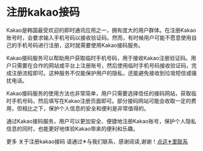 # 注册kakao接码

Kakao是韩国最受欢迎的即时通讯应用之一，拥有庞大的用户群体。在注册Kakao账号时，会要求输入手机号码以接收验证码。然而，有时候用户可能不愿意使用自己的手机号码进行注册，这时就需要使用Kakao接码服务。

Kakao接码服务可以帮助用户获取临时手机号码，用于接收Kakao注册验证码。用户只需要在合作的网站或平台上注册账号，然后使用临时手机号码接收验证码，完成注册流程即可。这种服务不仅能保护用户的隐私，还能避免接收到垃圾短信或骚扰电话。

Kakao接码服务的使用方法也非常简单，用户只需要选择信任的接码网站，获取临时手机号码，然后填写在Kakao注册页面即可。部分接码网站可能会收取一定的费用，但相比之下，保护个人信息的安全和便利是非常值得的。

通过Kakao接码服务，用户可以更加安全、便捷地注册Kakao账号，保护个人隐私信息的同时，也能更好地体验Kakao带来的便利和乐趣。

更多 关于注册kakao接码 请通过✈与我们联系，感谢阅读,谢谢！[点这✈里联系](https://www.k02.cc)